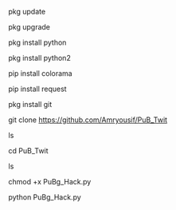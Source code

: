 pkg update

pkg upgrade

pkg install python

pkg install python2

pip install colorama

pip install request

pkg install git

git clone https://github.com/Amryousif/PuB_Twit

ls

cd PuB_Twit

ls

chmod +x PuBg_Hack.py

python PuBg_Hack.py
